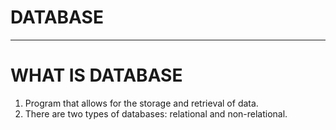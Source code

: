 <!-- $theme: gaia -->

# DATABASE

---

# WHAT IS DATABASE

1. Program that allows for the storage and retrieval of data. 
2. There are two types of databases: relational and non-relational.